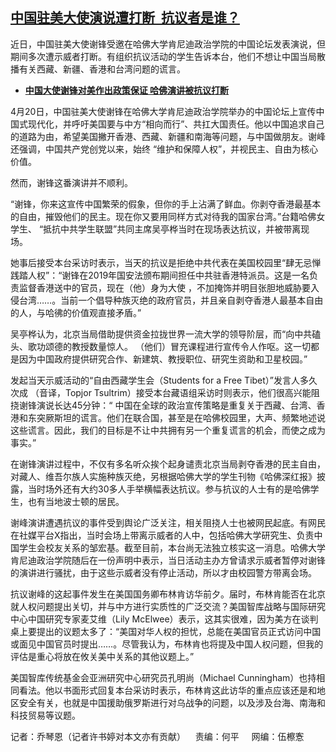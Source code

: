 <!--1713816720000-->
[中国驻美大使演说遭打断  抗议者是谁？](https://www.rfa.org/mandarin/yataibaodao/zhengzhi/lu-04222024161252.html)
------

<p><span style="font-weight: 400;">近日，中国驻美大使谢锋受邀在哈佛大学肯尼迪政治学院的中国论坛发表演说，但期间多次遭示威者打断。有组织抗议活动的学生告诉本台，他们不想让中国当局散播有关西藏、新疆、香港和台湾问题的谎言。</span></p><ul><li><strong><a href="https://www.rfa.org/mandarin/yataibaodao/zhengzhi/jz-04212024110534.html">中国大使谢锋对美作出政策保证 哈佛演讲被抗议打断</a></strong></li></ul><p><span style="font-weight: 400;">4月20日，中国驻美大使谢锋在哈佛大学肯尼迪政治学院举办的中国论坛上宣传中国式现代化，并呼吁美国要与中方“相向而行”、共扛大国责任。他以中国追求自己的道路为由，希望美国撇开香港、西藏、新疆和南海等问题，与中国做朋友。谢峰还强调，中国共产党创党以来，始终 “维护和保障人权”，并视民主、自由为核心价值。</span></p><p><span style="font-weight: 400;">然而，谢锋这番演讲并不顺利。</span></p><p><span style="font-weight: 400;">“谢锋，你来这宣传中国繁荣的假象，但你的手上沾满了鲜血。你剥夺香港最基本的自由，摧毁他们的民主。现在你又要用同样方式对待我的国家台湾。”台籍哈佛女学生、 “抵抗中共学生联盟”共同主席吴亭桦当时在现场表达抗议，并被带离现场。</span></p><p><span style="font-weight: 400;">她事后接受本台采访时表示，当天的抗议是拒绝中共代表在美国校园里“肆无忌惮践踏人权”：“谢锋在2019年国安法颁布期间担任中共驻香港特派员。这是一名负责监督香港送中的官员，现在（他）身为大使 ，不加掩饰并明目张胆地威胁要入侵台湾……。当前一个倡导种族灭绝的政府官员，并且亲自剥夺香港人最基本自由的人，与哈彿的价值观直接矛盾。”</span></p><p></p><p><span style="font-weight: 400;">吴亭桦认为，北京当局借助提供资金拉拢世界一流大学的领导阶层，而“向中共磕头、歌功颂德的教授数量惊人。 （他们）冒充课程进行宣传令人作呕。这一切都是因为中国政府提供研究合作、新建筑、教授职位、研究生资助和卫星校园。”</span></p><p></p><p><span style="font-weight: 400;">发起当天示威活动的“自由西藏学生会（Students for a Free Tibet）”发言人</span><span style="font-weight: 400;">多久次成 （音译，</span><span style="font-weight: 400;">Topjor Tsultrim）接受本台藏语组采访时则表示，</span><span style="font-weight: 400;">他们很高兴能阻挠谢锋演说长达45分钟：“ </span><span style="font-weight: 400;">中国在全球的政治宣传策略是重复关于西藏、台湾、香港和东突厥斯坦的谎言。他们在联合国，甚至是在哈佛校园里，大声、频繁地述说这些谎言。因此，我们的目标是不让中共拥有另一个重复谎言的机会，而使之成为事实。”</span></p><p></p><p><span style="font-weight: 400;">在谢锋演讲过程中，不仅有多名听众挨个起身谴责北京当局剥夺香港的民主自由，对藏人、维吾尔族人实施种族灭绝，另根据哈佛大学的学生刊物《哈佛深红报》披露，当时场外还有大约30多人手举横幅表达抗议。参与抗议的人士有的是哈佛学生，也有当地波士顿的居民。</span></p><p></p><p><span style="font-weight: 400;">谢峰演讲遭遇抗议的事件受到舆论广泛关注，相关阻挠人士也被网民起底。有网民在社媒平台X指出，当时会场上带离示威者的人中，包括哈佛大学研究生、负责中国学生会校友关系的</span><span style="font-weight: 400;">邹宏基。截至目前，本台尚无法独立核实这一消息。</span><span style="font-weight: 400;">哈佛大学肯尼迪政治学院随后在一份声明中表示，当日活动主办方曾请求示威者暂停对谢锋的演讲进行骚扰，由于这些示威者没有停止活动，所以才由校园警方带离会场。</span></p><p></p><p><span style="font-weight: 400;">抗议谢峰的这起事件发生在美国国务卿布林肯访华前夕。届时，布林肯能否在北京就人权问题提出关切，并与中方进行实质性的广泛交流？美国智库战略与国际研究中心中国研究专家麦艾维（Lily McElwee）表示，这其实很难，因为美方在谈判桌上要提出的议题太多了：“美国对华人权的担忧，总能在美国官员正式访问中国或面见中国官员时提出……。尽管我认为，布林肯也将提及中国人权问题，但我的评估是重心将放在攸关美中关系的其他议题上。”</span></p><p></p><p><span style="font-weight: 400;">美国智库传统基金会亚洲研究中心研究员孔明尚（Michael Cunningham）也持相同看法。他以书面形式回复本台采访时表示，布林肯这此访华的重点应该还是和地区安全有关，也就是中国援助俄罗斯进行对乌战争的问题，以及涉及台海、南海和科技贸易等议题。</span></p><p><span style="font-weight: 400;">记者：乔琴恩（记者许书婷对本文亦有贡献）    责编：何平     网编：伍檫愙</span></p>
